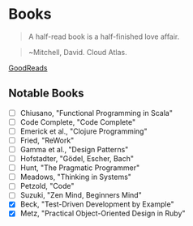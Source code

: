 # Books

> A half-read book is a half-finished love affair.

> ~Mitchell, David. Cloud Atlas.

[GoodReads](goodreads.com/torsday)

## Notable Books

-   [ ] Chiusano, "Functional Programming in Scala"
-   [ ] Code Complete, "Code Complete"
-   [ ] Emerick et al., "Clojure Programming"
-   [ ] Fried, "ReWork"
-   [ ] Gamma et al., "Design Patterns"
-   [ ] Hofstadter, "Gödel, Escher, Bach"
-   [ ] Hunt, "The Pragmatic Programmer"
-   [ ] Meadows, "Thinking in Systems"
-   [ ] Petzold, "Code"
-   [ ] Suzuki, "Zen Mind, Beginners Mind"
-   [x] Beck, "Test-Driven Development by Example"
-   [x] Metz, "Practical Object-Oriented Design in Ruby"
